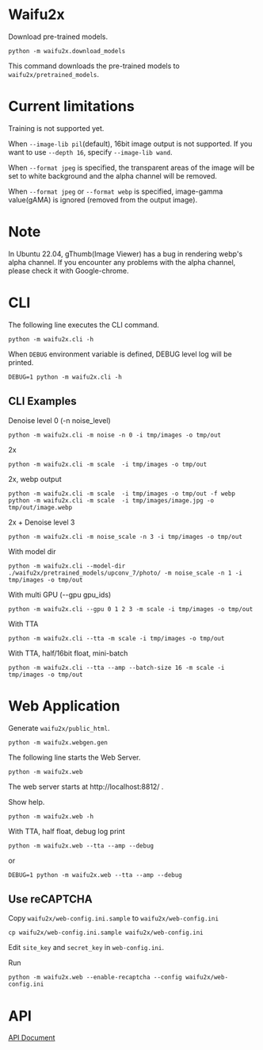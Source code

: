 # Waifu2x

Download pre-trained models.
```
python -m waifu2x.download_models
```
This command downloads the pre-trained models to `waifu2x/pretrained_models`.

# Current limitations

Training is not supported yet.

When `--image-lib pil`(default), 16bit image output is not supported. If you want to use `--depth 16`, specify `--image-lib wand`.

When `--format jpeg` is specified, the transparent areas of the image will be set to white background and the alpha channel will be removed.

When `--format jpeg` or `--format webp` is specified, image-gamma value(gAMA) is ignored (removed from the output image).

# Note

In Ubuntu 22.04, gThumb(Image Viewer) has a bug in rendering webp's alpha channel. If you encounter any problems with the alpha channel, please check it with Google-chrome.

# CLI

The following line executes the CLI command.
```
python -m waifu2x.cli -h
```

When `DEBUG` environment variable is defined, DEBUG level log will be printed.
```
DEBUG=1 python -m waifu2x.cli -h
```

## CLI Examples

Denoise level 0 (-n noise_level)
```
python -m waifu2x.cli -m noise -n 0 -i tmp/images -o tmp/out
```


2x
```
python -m waifu2x.cli -m scale  -i tmp/images -o tmp/out
```

2x, webp output
```
python -m waifu2x.cli -m scale  -i tmp/images -o tmp/out -f webp
python -m waifu2x.cli -m scale  -i tmp/images/image.jpg -o tmp/out/image.webp
```

2x + Denoise level 3
```
python -m waifu2x.cli -m noise_scale -n 3 -i tmp/images -o tmp/out
```


With model dir
```
python -m waifu2x.cli --model-dir ./waifu2x/pretrained_models/upconv_7/photo/ -m noise_scale -n 1 -i tmp/images -o tmp/out
```

With multi GPU (--gpu gpu_ids)
```
python -m waifu2x.cli --gpu 0 1 2 3 -m scale -i tmp/images -o tmp/out
```

With TTA
```
python -m waifu2x.cli --tta -m scale -i tmp/images -o tmp/out
```

With TTA, half/16bit float, mini-batch
```
python -m waifu2x.cli --tta --amp --batch-size 16 -m scale -i tmp/images -o tmp/out
```

# Web Application

Generate `waifu2x/public_html`.
```
python -m waifu2x.webgen.gen
```

The following line starts the Web Server.
```
python -m waifu2x.web
```
The web server starts at http://localhost:8812/ .

Show help.
```
python -m waifu2x.web -h
```

With TTA, half float, debug log print
```
python -m waifu2x.web --tta --amp --debug
```
or
```
DEBUG=1 python -m waifu2x.web --tta --amp --debug
```

## Use reCAPTCHA

Copy `waifu2x/web-config.ini.sample` to `waifu2x/web-config.ini`
```
cp waifu2x/web-config.ini.sample waifu2x/web-config.ini
```

Edit `site_key` and `secret_key` in `web-config.ini`.

Run
```
python -m waifu2x.web --enable-recaptcha --config waifu2x/web-config.ini
```

# API

[API Document](API.md)
